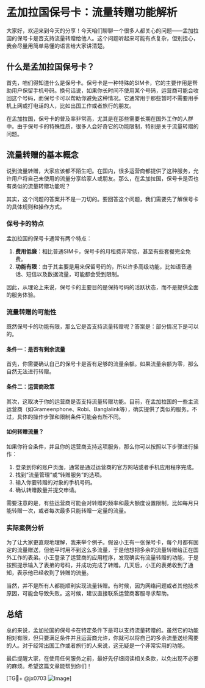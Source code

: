 # 孟加拉国保号卡：流量转赠功能解析

大家好，欢迎来到今天的分享！今天咱们聊聊一个很多人都关心的问题——孟加拉国的保号卡是否支持流量转赠给他人。这个问题听起来可能有点复杂，但别担心，我会尽量用简单易懂的语言给大家讲清楚。

## 什么是孟加拉国保号卡？

首先，咱们得知道什么是保号卡。保号卡是一种特殊的SIM卡，它的主要作用是帮助用户保留手机号码。换句话说，如果你长时间不使用某个号码，运营商可能会收回这个号码，而保号卡可以帮助你避免这种情况。它通常用于那些暂时不需要用手机上网或打电话的人，比如出国工作或者旅行的朋友。

在孟加拉国，保号卡的普及率非常高，尤其是在那些需要长期在国外工作的人群中。由于保号卡的特殊性质，很多人会好奇它的功能限制，特别是关于流量转赠的问题。

## 流量转赠的基本概念

说到流量转赠，大家应该都不陌生吧。在国内，很多运营商都提供了这种服务，允许用户将自己未使用的流量分享给家人或朋友。那么，在孟加拉国，保号卡是否也有类似的流量转赠功能呢？

其实，这个问题的答案并不是一刀切的。要回答这个问题，我们需要先了解保号卡的具体规则和操作方式。

### 保号卡的特点

孟加拉国的保号卡通常有两个特点：

1. **费用低廉**：相比普通SIM卡，保号卡的月租费非常低，甚至有些套餐完全免费。
2. **功能有限**：由于其主要是用来保留号码的，所以许多高级功能，比如语音通话、短信以及数据流量，可能都会受到限制。

因此，从理论上来说，保号卡的主要目的是保持号码的活跃状态，而不是提供全面的服务体验。

### 流量转赠的可能性

既然保号卡的功能有限，那么它是否支持流量转赠呢？答案是：部分情况下是可以的。

#### 条件一：是否有剩余流量
首先，你需要确认自己的保号卡是否有足够的流量余额。如果流量余额为零，那么自然无法进行转赠。

#### 条件二：运营商政策
其次，这取决于你的运营商是否支持流量转赠功能。目前，在孟加拉国的一些主流运营商（如Grameenphone、Robi、Banglalink等），确实提供了类似的服务。不过，具体的操作步骤和限制条件可能会有所不同。

#### 如何转赠流量？
如果你符合条件，并且你的运营商支持这项服务，那么你可以按照以下步骤进行操作：

1. 登录到你的账户页面，通常是通过运营商的官方网站或者手机应用程序完成。
2. 找到“流量管理”或“转赠服务”的选项。
3. 输入你要转赠的对象的手机号码。
4. 确认转赠数量并提交申请。

需要注意的是，有些运营商可能会对转赠的频率和最大额度设置限制，比如每月只能转赠一次，或者每次最多只能转赠一定量的流量。

### 实际案例分析

为了让大家更直观地理解，我来举个例子。假设小王有一张保号卡，每个月都有固定的流量赠送，但他平时用不到这么多流量，于是他想把多余的流量转赠给正在国外工作的表弟。小王登录了运营商的应用程序，发现确实有流量转赠的功能，于是按照提示输入了表弟的号码，并成功完成了转赠。几天后，小王的表弟收到了通知，表示他已经收到了转赠的流量。

当然，并不是所有人都能顺利实现流量转赠。有时候，因为网络问题或者其他技术原因，可能会导致失败。这时候，建议直接联系运营商客服寻求帮助。

## 总结

总的来说，孟加拉国的保号卡在特定条件下是可以支持流量转赠的。虽然它的功能相对有限，但只要满足条件并且运营商允许，你就可以将自己的多余流量送给需要的人。对于经常出国工作或者旅行的人来说，这无疑是一个非常实用的功能。

最后提醒大家，在使用任何服务之前，最好先仔细阅读相关条款，以免出现不必要的麻烦。希望这篇文章能帮到你们！

[TG💪+ @jx0703 ![Image](https://github.com/user-attachments/assets/dbca1d08-cadb-493c-b0ec-ad6f7a83f270)]